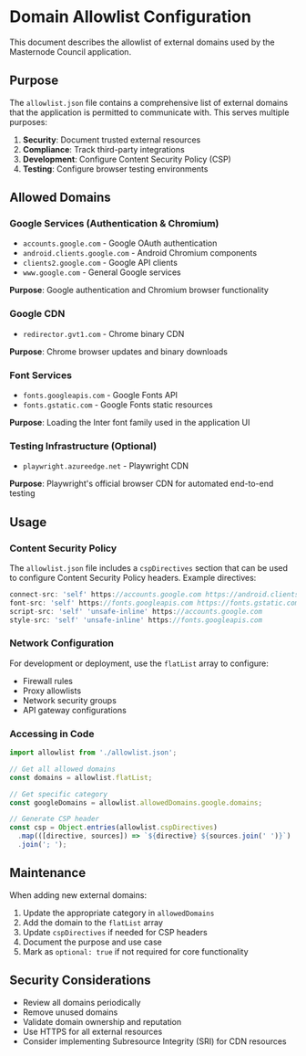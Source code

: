 # Domain Allowlist Configuration

This document describes the allowlist of external domains used by the Masternode Council application.

## Purpose

The `allowlist.json` file contains a comprehensive list of external domains that the application is permitted to communicate with. This serves multiple purposes:

1. **Security**: Document trusted external resources
2. **Compliance**: Track third-party integrations
3. **Development**: Configure Content Security Policy (CSP)
4. **Testing**: Configure browser testing environments

## Allowed Domains

### Google Services (Authentication & Chromium)
- `accounts.google.com` - Google OAuth authentication
- `android.clients.google.com` - Android Chromium components
- `clients2.google.com` - Google API clients
- `www.google.com` - General Google services

**Purpose**: Google authentication and Chromium browser functionality

### Google CDN
- `redirector.gvt1.com` - Chrome binary CDN

**Purpose**: Chrome browser updates and binary downloads

### Font Services
- `fonts.googleapis.com` - Google Fonts API
- `fonts.gstatic.com` - Google Fonts static resources

**Purpose**: Loading the Inter font family used in the application UI

### Testing Infrastructure (Optional)
- `playwright.azureedge.net` - Playwright CDN

**Purpose**: Playwright's official browser CDN for automated end-to-end testing

## Usage

### Content Security Policy

The `allowlist.json` file includes a `cspDirectives` section that can be used to configure Content Security Policy headers. Example directives:

```javascript
connect-src: 'self' https://accounts.google.com https://android.clients.google.com ...
font-src: 'self' https://fonts.googleapis.com https://fonts.gstatic.com
script-src: 'self' 'unsafe-inline' https://accounts.google.com
style-src: 'self' 'unsafe-inline' https://fonts.googleapis.com
```

### Network Configuration

For development or deployment, use the `flatList` array to configure:
- Firewall rules
- Proxy allowlists
- Network security groups
- API gateway configurations

### Accessing in Code

```javascript
import allowlist from './allowlist.json';

// Get all allowed domains
const domains = allowlist.flatList;

// Get specific category
const googleDomains = allowlist.allowedDomains.google.domains;

// Generate CSP header
const csp = Object.entries(allowlist.cspDirectives)
  .map(([directive, sources]) => `${directive} ${sources.join(' ')}`)
  .join('; ');
```

## Maintenance

When adding new external domains:

1. Update the appropriate category in `allowedDomains`
2. Add the domain to the `flatList` array
3. Update `cspDirectives` if needed for CSP headers
4. Document the purpose and use case
5. Mark as `optional: true` if not required for core functionality

## Security Considerations

- Review all domains periodically
- Remove unused domains
- Validate domain ownership and reputation
- Use HTTPS for all external resources
- Consider implementing Subresource Integrity (SRI) for CDN resources
